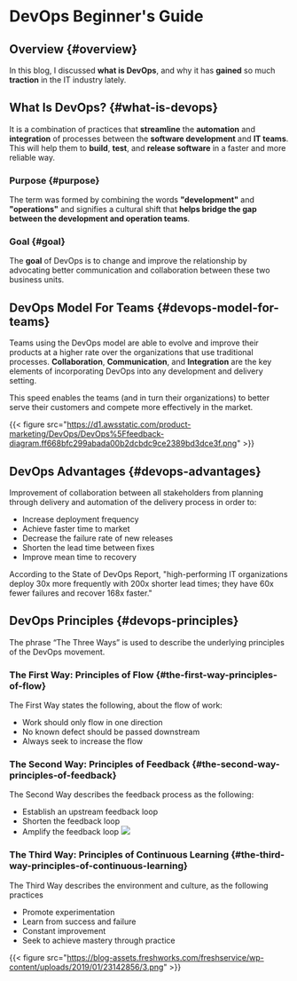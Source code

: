 # DevOps Beginner's Guide


## Overview {#overview}

In this blog, I discussed **what is DevOps**, and why it has **gained** so much **traction** in the IT industry lately.


## What Is DevOps? {#what-is-devops}

It is a combination of practices that **streamline** the **automation** and **integration** of processes between the **software development** and **IT teams**. This will help them to **build**, **test**, and **release software** in a faster and more reliable way.


### Purpose {#purpose}

The term was formed by combining the words **"development"** and **"operations"** and signifies a cultural shift that **helps bridge the gap between the development and operation teams**.


### Goal {#goal}

The **goal** of DevOps is to change and improve the relationship by advocating better communication and collaboration between these two business units.


## DevOps Model For Teams {#devops-model-for-teams}

Teams using the DevOps model are able to evolve and improve their products at a higher rate over the organizations that use traditional processes. **Collaboration**, **Communication**, and **Integration** are the key elements of incorporating DevOps into any development and delivery setting.

This speed enables the teams (and in turn their organizations) to better serve their customers and compete more effectively in the market.

{{< figure src="https://d1.awsstatic.com/product-marketing/DevOps/DevOps%5Ffeedback-diagram.ff668bfc299abada00b2dcbdc9ce2389bd3dce3f.png" >}}


## DevOps Advantages {#devops-advantages}

Improvement of collaboration between all stakeholders from planning through delivery and automation of the delivery process in order to:

-   Increase deployment frequency
-   Achieve faster time to market
-   Decrease the failure rate of new releases
-   Shorten the lead time between fixes
-   Improve mean time to recovery

According to the State of DevOps Report, "high-performing IT organizations deploy 30x more frequently with 200x shorter lead times; they have 60x fewer failures and recover 168x faster."


## DevOps Principles {#devops-principles}

The phrase “The Three Ways” is used to describe the underlying principles of the DevOps movement.


### The First Way: Principles of Flow {#the-first-way-principles-of-flow}

The First Way states the following, about the flow of work:

-   Work should only flow in one direction
-   No known defect should be passed downstream
-   Always seek to increase the flow


### The Second Way: Principles of Feedback {#the-second-way-principles-of-feedback}

The Second Way describes the feedback process as the following:

-   Establish an upstream feedback loop
-   Shorten the feedback loop
-   Amplify the feedback loop
    ![](https://blog-assets.freshworks.com/freshservice/wp-content/uploads/2019/01/23142830/2.png)


### The Third Way: Principles of Continuous Learning {#the-third-way-principles-of-continuous-learning}

The Third Way describes the environment and culture, as the following practices

-   Promote experimentation
-   Learn from success and failure
-   Constant improvement
-   Seek to achieve mastery through practice

{{< figure src="https://blog-assets.freshworks.com/freshservice/wp-content/uploads/2019/01/23142856/3.png" >}}

